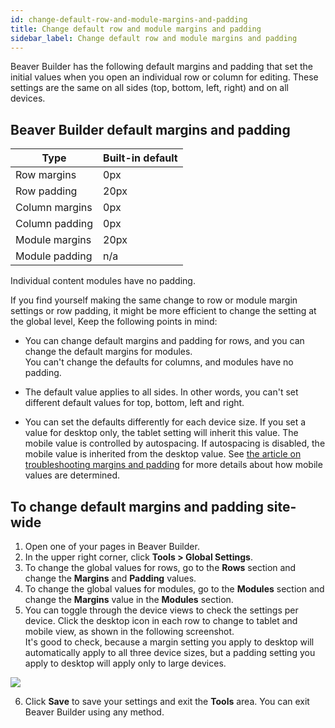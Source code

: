 ```yaml
---
id: change-default-row-and-module-margins-and-padding
title: Change default row and module margins and padding
sidebar_label: Change default row and module margins and padding
---
```


Beaver Builder has the following default margins and padding that set the
initial values when you open an individual row or column for editing. These
settings are the same on all sides (top, bottom, left, right) and on all
devices.

## Beaver Builder default margins and padding

Type  |  Built-in default  
---|---  
Row margins  |  0px  
Row padding  |  20px  
Column margins  |  0px  
Column padding  |  0px  
Module margins  |  20px  
Module padding  |  n/a  

Individual content modules have no padding.

If you find yourself making the same change to row or module margin settings
or row padding, it might be more efficient to change the setting at the global
level, Keep the following points in mind:

  * You can change default margins and padding for rows, and you can change the default margins for modules.  
You can't change the defaults for columns, and modules have no padding.

  * The default value applies to all sides. In other words, you can't set different default values for top, bottom, left and right.
  * You can set the defaults differently for each device size. If you set a value for desktop only, the tablet setting will inherit this value. The mobile value is controlled by autospacing. If autospacing is disabled, the mobile value is inherited from the desktop value. See [the article on troubleshooting margins and padding](/beaver-builder/layouts/margins-padding/troubleshooting-margins-and-padding.md) for more details about how mobile values are determined.

## To change default margins and padding site-wide

  1. Open one of your pages in Beaver Builder.
  2. In the upper right corner, click  **Tools > Global Settings**.
  3. To change the global values for rows, go to the **Rows** section and change the  **Margins**  and  **Padding**  values.
  4. To change the global values for modules, go to the **Modules** section and change the  **Margins**  value in the  **Modules**  section.
  5. You can toggle through the device views to check the settings per device. Click the desktop icon in each row to change to tablet and mobile view, as shown in the following screenshot.   
It's good to check, because a margin setting you apply to desktop will
automatically apply to all three device sizes, but a padding setting you apply
to desktop will apply only to large devices.  

![](/img/how-to-tips-change-default-row-module-margin-padding.png)

  6. Click **Save** to save your settings and exit the **Tools** area. You can exit Beaver Builder using any method.
